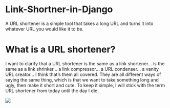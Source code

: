 # Link-Shortner-in-Django
A URL shortener is a simple tool that takes a long URL and turns it into whatever URL you would like it to be.

# What is a URL shortener?
I want to clarify that a URL shortener is the same as a link shortener… is the same as a link shrinker… a link compressor… a URL condenser… a vanity URL creator… I think that’s them all covered. They are all different ways of saying the same thing, which is that we want to take something long and ugly, then make it short and cute. To keep it simple, I will stick with the term URL shortener from today until the day I die.

![](https://github.com/AbdulJabbar64/Link-Shortner-in-Django/blob/main/images/shortner.PNG)
